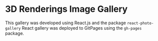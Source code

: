 # 3D Renderings Image Gallery
This gallery was developed using React.js and the package `react-photo-gallery`
React gallery was deployed to GitPages using the `gh-pages` package.
